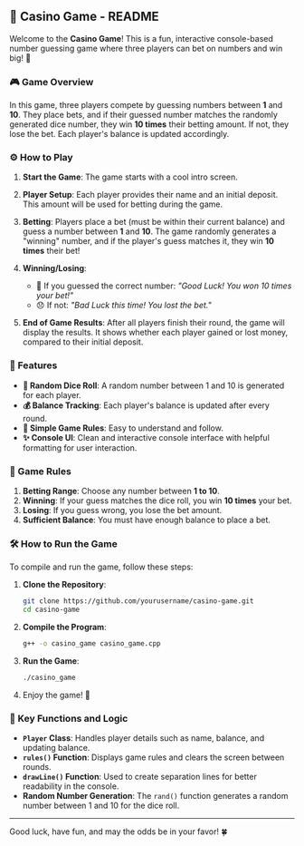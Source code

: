 ## 🎰 Casino Game - README

Welcome to the **Casino Game**! This is a fun, interactive console-based number guessing game where three players can bet on numbers and win big! 🤑

### 🎮 Game Overview

In this game, three players compete by guessing numbers between **1** and **10**. They place bets, and if their guessed number matches the randomly generated dice number, they win **10 times** their betting amount. If not, they lose the bet. Each player's balance is updated accordingly.

### ⚙️ How to Play

1. **Start the Game**: 
   The game starts with a cool intro screen.

2. **Player Setup**:
   Each player provides their name and an initial deposit. This amount will be used for betting during the game.

3. **Betting**:
   Players place a bet (must be within their current balance) and guess a number between **1** and **10**. The game randomly generates a "winning" number, and if the player's guess matches it, they win **10 times** their bet!

4. **Winning/Losing**:
   - 🎉 If you guessed the correct number: *"Good Luck! You won 10 times your bet!"*
   - 😞 If not: *"Bad Luck this time! You lost the bet."*

5. **End of Game Results**:
   After all players finish their round, the game will display the results. It shows whether each player gained or lost money, compared to their initial deposit.

### 🔧 Features

- **🎲 Random Dice Roll**: A random number between 1 and 10 is generated for each player.
- **💰 Balance Tracking**: Each player's balance is updated after every round.
- **📜 Simple Game Rules**: Easy to understand and follow.
- **✨ Console UI**: Clean and interactive console interface with helpful formatting for user interaction.

### 📜 Game Rules

1. **Betting Range**: Choose any number between **1 to 10**.
2. **Winning**: If your guess matches the dice roll, you win **10 times** your bet.
3. **Losing**: If you guess wrong, you lose the bet amount.
4. **Sufficient Balance**: You must have enough balance to place a bet.

### 🛠️ How to Run the Game

To compile and run the game, follow these steps:

1. **Clone the Repository**:
   ```bash
   git clone https://github.com/yourusername/casino-game.git
   cd casino-game
   ```

2. **Compile the Program**:
   ```bash
   g++ -o casino_game casino_game.cpp
   ```

3. **Run the Game**:
   ```bash
   ./casino_game
   ```

4. Enjoy the game! 🎉

### 🔑 Key Functions and Logic

- **`Player` Class**: Handles player details such as name, balance, and updating balance.
- **`rules()` Function**: Displays game rules and clears the screen between rounds.
- **`drawLine()` Function**: Used to create separation lines for better readability in the console.
- **Random Number Generation**: The `rand()` function generates a random number between 1 and 10 for the dice roll.

---

Good luck, have fun, and may the odds be in your favor! 🍀
